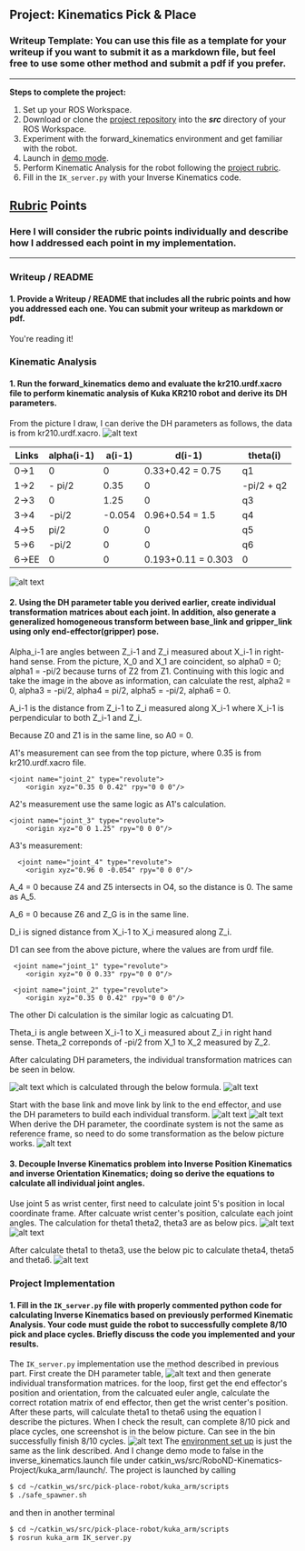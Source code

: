 ## Project: Kinematics Pick & Place
### Writeup Template: You can use this file as a template for your writeup if you want to submit it as a markdown file, but feel free to use some other method and submit a pdf if you prefer.

---


**Steps to complete the project:**  


1. Set up your ROS Workspace.
2. Download or clone the [project repository](https://github.com/udacity/RoboND-Kinematics-Project) into the ***src*** directory of your ROS Workspace.  
3. Experiment with the forward_kinematics environment and get familiar with the robot.
4. Launch in [demo mode](https://classroom.udacity.com/nanodegrees/nd209/parts/7b2fd2d7-e181-401e-977a-6158c77bf816/modules/8855de3f-2897-46c3-a805-628b5ecf045b/lessons/91d017b1-4493-4522-ad52-04a74a01094c/concepts/ae64bb91-e8c4-44c9-adbe-798e8f688193).
5. Perform Kinematic Analysis for the robot following the [project rubric](https://review.udacity.com/#!/rubrics/972/view).
6. Fill in the `IK_server.py` with your Inverse Kinematics code. 


[//]: # (Image References)

[image1]: ./misc_images/misc1.png
[image2]: ./misc_images/misc3.png
[image3]: ./misc_images/misc2.png
[image4]: ./misc_images/dh_pic.jpg
[image5]: ./misc_images/homogenous.jpg
[image6]: ./misc_images/theta1_2.jpg
[image7]: ./misc_images/theta3.jpg
[image8]: ./misc_images/theta4_6.jpg
[image9]: ./misc_images/urdf.png
[image10]: ./misc_images/base_to_end.png
[image11]: ./misc_images/DH_matrix.png
[image12]: ./misc_images/DH_Table_code.png
[image13]: ./misc_images/individual_trans.png
[image14]: ./misc_images/dh_tuidao.png
[image15]: ./misc_images/result.png
## [Rubric](https://review.udacity.com/#!/rubrics/972/view) Points
### Here I will consider the rubric points individually and describe how I addressed each point in my implementation.  

---
### Writeup / README

#### 1. Provide a Writeup / README that includes all the rubric points and how you addressed each one.  You can submit your writeup as markdown or pdf.  

You're reading it!

### Kinematic Analysis
#### 1. Run the forward_kinematics demo and evaluate the kr210.urdf.xacro file to perform kinematic analysis of Kuka KR210 robot and derive its DH parameters.

From the picture I draw, I can derive the DH parameters as follows, the data is from kr210.urdf.xacro.
![alt text][image9]


Links | alpha(i-1) | a(i-1) | d(i-1) | theta(i)
--- | --- | --- | --- | ---
0->1 | 0 | 0 | 0.33+0.42 = 0.75 | q1
1->2 | - pi/2 | 0.35 | 0 | -pi/2 + q2
2->3 | 0 | 1.25 | 0 | q3
3->4 |  -pi/2 | -0.054 | 0.96+0.54 = 1.5 | q4
4->5 | pi/2 | 0 | 0 | q5
5->6 | -pi/2 | 0 | 0 | q6
6->EE | 0 | 0 | 0.193+0.11 = 0.303 | 0

![alt text][image4]

#### 2. Using the DH parameter table you derived earlier, create individual transformation matrices about each joint. In addition, also generate a generalized homogeneous transform between base_link and gripper_link using only end-effector(gripper) pose.

Alpha_i-1 are angles between Z_i-1 and Z_i measured about X_i-1 in right-hand sense. From the picture, X_0 and X_1 are coincident, so alpha0 = 0; alpha1 = -pi/2 because turns of Z2 from Z1. Continuing with this logic and take the image in the above as information, can calculate the rest, alpha2 = 0, alpha3 = -pi/2, alpha4 = pi/2, alpha5 = -pi/2, alpha6 = 0.

A_i-1 is the distance from Z_i-1 to Z_i measured along X_i-1 where X_i-1 is perpendicular to both Z_i-1 and Z_i. 

Because Z0 and Z1 is in the same line, so A0 = 0.

A1's measurement can see from the top picture, where 0.35 is from kr210.urdf.xacro file.
```
<joint name="joint_2" type="revolute">
    <origin xyz="0.35 0 0.42" rpy="0 0 0"/>
```

A2's measurement use the same logic as A1's calculation.
```
<joint name="joint_3" type="revolute">
    <origin xyz="0 0 1.25" rpy="0 0 0"/>
```

A3's measurement:
```
  <joint name="joint_4" type="revolute">
    <origin xyz="0.96 0 -0.054" rpy="0 0 0"/>
```

A_4 = 0 because Z4 and Z5 intersects in O4, so the distance is 0. The same as A_5.

A_6 = 0 because Z6 and Z_G is in the same line.

D_i is signed distance from X_i-1 to X_i measured along Z_i.

D1 can see from the above picture, where the values are from urdf file.
```
 <joint name="joint_1" type="revolute">
    <origin xyz="0 0 0.33" rpy="0 0 0"/>
```
```
 <joint name="joint_2" type="revolute">
    <origin xyz="0.35 0 0.42" rpy="0 0 0"/>
```
The other Di calculation is the similar logic as calcuating D1.

Theta_i is angle between X_i-1 to X_i measured about Z_i in right hand sense.  Theta_2 correponds of -pi/2 from X_1 to X_2 measured by Z_2. 

After calculating DH parameters, the individual transformation matrices can be seen in below.

![alt text][image11]
which is calculated through the below formula.
![alt text][image14]

Start with the base link and move link by link to the end effector, and use the DH parameters to build each individual transform.
![alt text][image10]
![alt text][image13]
When derive the DH parameter, the coordinate system is not the same as reference frame, so need to do some transformation as the below picture works. 
![alt text][image5]

#### 3. Decouple Inverse Kinematics problem into Inverse Position Kinematics and inverse Orientation Kinematics; doing so derive the equations to calculate all individual joint angles.

Use joint 5 as wrist center, first need to calculate joint 5's position in local coordinate frame. After calcuate wrist center's position, calculate each joint angles. The calculation for theta1 theta2, theta3 are as below pics.
![alt text][image6]
![alt text][image7]

After calculate theta1 to theta3, use the below pic to calculate theta4, theta5 and theta6.
![alt text][image8]

### Project Implementation

#### 1. Fill in the `IK_server.py` file with properly commented python code for calculating Inverse Kinematics based on previously performed Kinematic Analysis. Your code must guide the robot to successfully complete 8/10 pick and place cycles. Briefly discuss the code you implemented and your results. 

The `IK_server.py` implementation use the method described in previous part. First create the DH parameter table,
![alt text][image12]
and then generate individual transformation matrices. 
for the loop, first get the end effector's position and orientation, from the calcuated euler angle, calculate the correct rotation matrix of end effector, then get the wrist center's position. After these parts, will calculate theta1 to theta6 using the equation I describe the pictures. When I check the result, can complete 8/10 pick and place cycles, one screenshot is in the below picture. Can see in the bin successfully finish 8/10 cycles.
![alt text][image15]
The [environment set up](https://classroom.udacity.com/nanodegrees/nd209/parts/c199593e-1e9a-4830-8e29-2c86f70f489e/modules/8855de3f-2897-46c3-a805-628b5ecf045b/lessons/91d017b1-4493-4522-ad52-04a74a01094c/concepts/af499fe6-fe20-4443-bb2f-f7d44d97b12f) is just the same as the link described. And I change demo mode to false in the inverse_kinematics.launch file under catkin_ws/src/RoboND-Kinematics-Project/kuka_arm/launch/.
The project is launched by calling 
```sh
$ cd ~/catkin_ws/src/pick-place-robot/kuka_arm/scripts
$ ./safe_spawner.sh
```
and then in another terminal 
```sh
$ cd ~/catkin_ws/src/pick-place-robot/kuka_arm/scripts
$ rosrun kuka_arm IK_server.py
```


